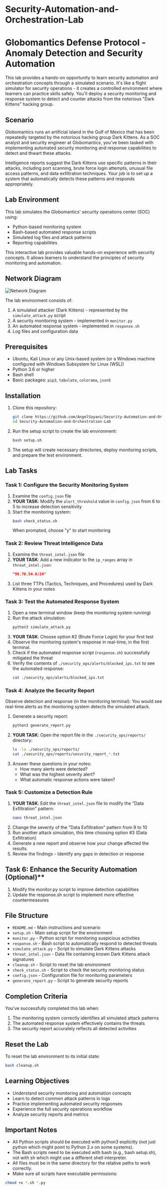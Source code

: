# Security-Automation-and-Orchestration-Lab
# Globomantics Defense Protocol - Anomaly Detection and Security Automation 

This lab provides a hands-on opportunity to learn security automation and orchestration concepts through a simulated scenario. It's like a flight simulator for security operations - it creates a controlled environment where learners can practice skills safely. You'll deploy a security monitoring and response system to detect and counter attacks from the notorious "Dark Kittens" hacking group.

## Scenario

Globomantics runs an artificial island in the Gulf of Mexico that has been repeatedly targeted by the notorious hacking group Dark Kittens. As a SOC analyst and security engineer at Globomantics, you've been tasked with implementing automated security monitoring and response capabilities to detect and thwart these attacks.

Intelligence reports suggest the Dark Kittens use specific patterns in their attacks, including port scanning, brute force login attempts, unusual file access patterns, and data exfiltration techniques. Your job is to set up a system that automatically detects these patterns and responds appropriately.

## Lab Environment

This lab simulates the Globomantics' security operations center (SOC) using:

- Python-based monitoring system
- Bash-based automated response scripts
- Simulated log files and attack patterns
- Reporting capabilities

This interactive lab provides valuable hands-on experience with security concepts. It allows learners to understand the principles of security monitoring and automation.

## Network Diagram

![Network Diagram](network_diagram.png)

The lab environment consists of:

1. A simulated attacker (Dark Kittens) - represented by the `simulate_attack.py` script
2. A security monitoring system - implemented in `monitor.py`
3. An automated response system - implemented in `response.sh`
4. Log files and configuration data

## Prerequisites

- Ubuntu, Kali Linux or any Unix-based system (or a Windows machine configured with Windows Subsystem for Linux (WSL))
- Python 3.6 or higher
- Bash shell
- Basic packages: `pip3`, `tabulate`, `colorama`, `json5`

## Installation

1. Clone this repository:
   ```bash
   git clone https://github.com/AngelSayani/Security-Automation-and-Orchestration-Lab.git
   cd Security-Automation-and-Orchestration-Lab
   ```

2. Run the setup script to create the lab environment:
   ```bash
   bash setup.sh
   ```

3. The setup will create necessary directories, deploy monitoring scripts, and prepare the test environment.

## Lab Tasks

### Task 1: Configure the Security Monitoring System
1. Examine the `config.json` file
2. **YOUR TASK**: Modify the `alert_threshold` value in `config.json` from 6 to 5 to increase detection sensitivity
3. Start the monitoring system:
   ```bash
   bash check_status.sh
   ```
   When prompted, choose "y" to start monitoring

### Task 2: Review Threat Intelligence Data
1. Examine the `threat_intel.json` file
2. **YOUR TASK**: Add a new indicator to the `ip_ranges` array in `threat_intel.json`:
   ```json
   "98.76.54.0/24"
   ```
3. List three TTPs (Tactics, Techniques, and Procedures) used by Dark Kittens in your notes

### Task 3: Test the Automated Response System
1. Open a new terminal window (keep the monitoring system running)
2. Run the attack simulation:
   ```bash
   python3 simulate_attack.py
   ```
3. **YOUR TASK**: Choose option #2 (Brute Force Login) for your first test
4. Observe the monitoring system's response in real-time, in the first terminal.
5. Check if the automated response script (`response.sh`) successfully mitigated the threat
6. Verify the contents of `./security_ops/alerts/blocked_ips.txt` to see the automated response:
   ```bash
   cat ./security_ops/alerts/blocked_ips.txt
   ```

### Task 4: Analyze the Security Report 
Observe detection and response (in the monitoring terminal): You would see real-time alerts as the monitoring system detects the simulated attack.
1. Generate a security report:
   ```bash
   python3 generate_report.py
   ```
2. **YOUR TASK**: Open the report file in the `./security_ops/reports/` directory:
   ```bash
   ls -la ./security_ops/reports/
   cat ./security_ops/reports/security_report_*.txt
   ```
3. Answer these questions in your notes:
   - How many alerts were detected?
   - What was the highest severity alert?
   - What automatic response actions were taken?

### Task 5: Customize a Detection Rule
1. **YOUR TASK**: Edit the `threat_intel.json` file to modify the "Data Exfiltration" pattern:
   ```bash
   nano threat_intel.json
   ```
2. Change the severity of the "Data Exfiltration" pattern from 9 to 10
3. Run another attack simulation, this time choosing option #3 (Data Exfiltration)
4. Generate a new report and observe how your change affected the results.
5. Review the findings - Identify any gaps in detection or response


## Task 6: Enhance the Security Automation (Optional)**
1. Modify the monitor.py script to improve detection capabilities
2. Update the response.sh script to implement more effective countermeasures


## File Structure

- `README.md` - Main instructions and scenario
- `setup.sh` - Main setup script for the environment
- `monitor.py` - Python script for monitoring suspicious activities
- `response.sh` - Bash script to automatically respond to detected threats
- `simulate_attack.py` - Script to simulate Dark Kittens attacks
- `threat_intel.json` - Data file containing known Dark Kittens attack signatures
- `cleanup.sh` - Script to reset the lab environment
- `check_status.sh` - Script to check the security monitoring status
- `config.json` - Configuration file for monitoring parameters
- `generate_report.py` - Script to generate security reports

## Completion Criteria

You've successfully completed this lab when:
1. The monitoring system correctly identifies all simulated attack patterns
2. The automated response system effectively contains the threats
3. The security report accurately reflects all detected activities

## Reset the Lab

To reset the lab environment to its initial state:
```bash
bash cleanup.sh
```

## Learning Objectives

- Understand security monitoring and automation concepts
- Learn to detect common attack patterns in logs
- Practice implementing automated security responses
- Experience the full security operations workflow
- Analyze security reports and metrics
  

## Important Notes

- All Python scripts should be executed with python3 explicitly (not just python which might point to Python 2.x on some systems).
- The Bash scripts need to be executed with bash (e.g., bash setup.sh), not with sh which might use a different shell interpreter.
- All files must be in the same directory for the relative paths to work correctly.
- Make sure all scripts have executable permissions: 
```bash
chmod +x *.sh *.py
```

